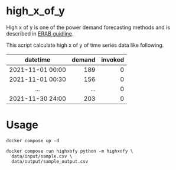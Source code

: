 # high_x_of_y

High x of y is one of the power demand forecasting methods and is described in [ERAB guidline](https://www.meti.go.jp/press/2020/06/20200601001/20200601001-1.pdf).

This script calculate high x of y of time series data like following.

| datetime         | demand | invoked |
|:----------------:|-------:|--------:|
| 2021-11-01 00:00 |    189 |       0 |
| 2021-11-01 00:30 |    156 |       0 |
| ...              |    ... |       0 |
| 2021-11-30 24:00 |    203 |       0 |

# Usage

```
docker compose up -d
```

```
docker compose run highxofy python -m highxofy \
  data/input/sample.csv \
  data/output/sample_output.csv
```
